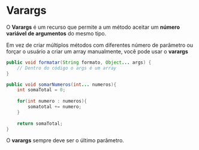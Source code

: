 # Varargs

O **Varargs** é um recurso que permite a um método aceitar um **número variável de argumentos** do mesmo tipo.

Em vez de criar múltiplos métodos com diferentes número de parâmetro ou forçar o usuário a criar um array manualmente, você pode usar o **varargs**

```Java
public void formatar(String formato, Object... args) {
	// Dentro do código o args é um array
}

public void somarNumeros(int... numeros){
	int somaTotal = 0;
	
	for(int numero : numeros){
		somatotal += numero;
	}
	
	return somaTotal;
}

```

O **varargs** sempre deve ser o último parâmetro.
